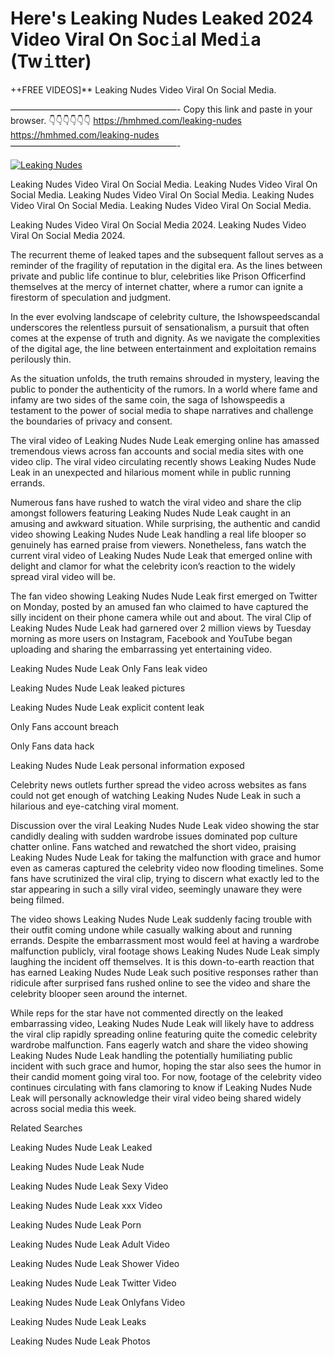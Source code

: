 # Here's Leaking Nudes Leaked 2024 Video Viral On Soc𝚒al Med𝚒a (Tw𝚒tter)

++FREE VIDEOS]** Leaking Nudes Video Viral On Social Media.

———————————————————-
Copy this link and paste in your browser.
👇👇👇👇👇👇
https://hmhmed.com/leaking-nudes
https://hmhmed.com/leaking-nudes
———————————————————-

[![Leaking Nudes](https://i.imgur.com/dJHk4Zq.gif)](https://hmhmed.com/leaking-nudes)

Leaking Nudes Video Viral On Social Media. Leaking Nudes Video Viral On Social Media. Leaking Nudes Video Viral On Social Media. Leaking Nudes Video Viral On Social Media. Leaking Nudes Video Viral On Social Media.

Leaking Nudes Video Viral On Social Media 2024. Leaking Nudes Video Viral On Social Media 2024.

The recurrent theme of leaked tapes and the subsequent fallout serves as a reminder of the fragility of reputation in the digital era. As the lines between private and public life continue to blur, celebrities like Prison Officerfind themselves at the mercy of internet chatter, where a rumor can ignite a firestorm of speculation and judgment.

In the ever evolving landscape of celebrity culture, the Ishowspeedscandal underscores the relentless pursuit of sensationalism, a pursuit that often comes at the expense of truth and dignity. As we navigate the complexities of the digital age, the line between entertainment and exploitation remains perilously thin.

As the situation unfolds, the truth remains shrouded in mystery, leaving the public to ponder the authenticity of the rumors. In a world where fame and infamy are two sides of the same coin, the saga of Ishowspeedis a testament to the power of social media to shape narratives and challenge the boundaries of privacy and consent.

The viral video of Leaking Nudes Nude Leak emerging online has amassed tremendous views across fan accounts and social media sites with one video clip. The viral video circulating recently shows Leaking Nudes Nude Leak in an unexpected and hilarious moment while in public running errands.

Numerous fans have rushed to watch the viral video and share the clip amongst followers featuring Leaking Nudes Nude Leak caught in an amusing and awkward situation. While surprising, the authentic and candid video showing Leaking Nudes Nude Leak handling a real life blooper so genuinely has earned praise from viewers. Nonetheless, fans watch the current viral video of Leaking Nudes Nude Leak that emerged online with delight and clamor for what the celebrity icon’s reaction to the widely spread viral video will be.

The fan video showing Leaking Nudes Nude Leak first emerged on Twitter on Monday, posted by an amused fan who claimed to have captured the silly incident on their phone camera while out and about. The viral Clip of Leaking Nudes Nude Leak had garnered over 2 million views by Tuesday morning as more users on Instagram, Facebook and YouTube began uploading and sharing the embarrassing yet entertaining video.

Leaking Nudes Nude Leak Only Fans leak video

Leaking Nudes Nude Leak leaked pictures

Leaking Nudes Nude Leak explicit content leak

Only Fans account breach

Only Fans data hack

Leaking Nudes Nude Leak personal information exposed

Celebrity news outlets further spread the video across websites as fans could not get enough of watching Leaking Nudes Nude Leak in such a hilarious and eye-catching viral moment.

Discussion over the viral Leaking Nudes Nude Leak video showing the star candidly dealing with sudden wardrobe issues dominated pop culture chatter online. Fans watched and rewatched the short video, praising Leaking Nudes Nude Leak for taking the malfunction with grace and humor even as cameras captured the celebrity video now flooding timelines. Some fans have scrutinized the viral clip, trying to discern what exactly led to the star appearing in such a silly viral video, seemingly unaware they were being filmed.

The video shows Leaking Nudes Nude Leak suddenly facing trouble with their outfit coming undone while casually walking about and running errands. Despite the embarrassment most would feel at having a wardrobe malfunction publicly, viral footage shows Leaking Nudes Nude Leak simply laughing the incident off themselves. It is this down-to-earth reaction that has earned Leaking Nudes Nude Leak such positive responses rather than ridicule after surprised fans rushed online to see the video and share the celebrity blooper seen around the internet.

While reps for the star have not commented directly on the leaked embarrassing video, Leaking Nudes Nude Leak will likely have to address the viral clip rapidly spreading online featuring quite the comedic celebrity wardrobe malfunction. Fans eagerly watch and share the video showing Leaking Nudes Nude Leak handling the potentially humiliating public incident with such grace and humor, hoping the star also sees the humor in their candid moment going viral too. For now, footage of the celebrity video continues circulating with fans clamoring to know if Leaking Nudes Nude Leak will personally acknowledge their viral video being shared widely across social media this week.

Related Searches

Leaking Nudes Nude Leak Leaked

Leaking Nudes Nude Leak Nude

Leaking Nudes Nude Leak Sexy Video

Leaking Nudes Nude Leak xxx Video

Leaking Nudes Nude Leak Porn

Leaking Nudes Nude Leak Adult Video

Leaking Nudes Nude Leak Shower Video

Leaking Nudes Nude Leak Twitter Video

Leaking Nudes Nude Leak Onlyfans Video

Leaking Nudes Nude Leak Leaks

Leaking Nudes Nude Leak Photos